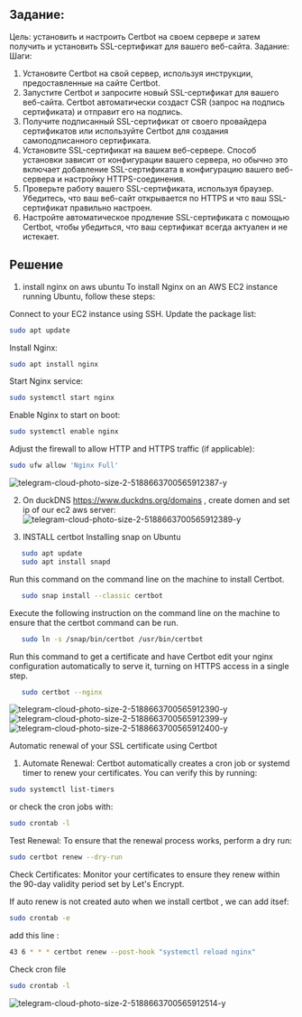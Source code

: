 ## Задание:
Цель: установить и настроить Certbot на своем сервере и затем получить
и установить SSL-сертификат для вашего веб-сайта.
Задание:
Шаги:
1. Установите Certbot на свой сервер, используя инструкции,
предоставленные на сайте Certbot.
2. Запустите Certbot и запросите новый SSL-сертификат для вашего
веб-сайта. Certbot автоматически создаст CSR (запрос на подпись
сертификата) и отправит его на подпись.
3. Получите подписанный SSL-сертификат от своего провайдера
сертификатов или используйте Certbot для создания самоподписанного
сертификата.
4. Установите SSL-сертификат на вашем веб-сервере. Способ установки
зависит от конфигурации вашего сервера, но обычно это включает
добавление SSL-сертификата в конфигурацию вашего веб-сервера и
настройку HTTPS-соединения.
5. Проверьте работу вашего SSL-сертификата, используя браузер.
Убедитесь, что ваш веб-сайт открывается по HTTPS и что ваш
SSL-сертификат правильно настроен.
6. Настройте автоматическое продление SSL-сертификата с помощью
Certbot, чтобы убедиться, что ваш сертификат всегда актуален и не истекает.

## Решение
1. install nginx on aws ubuntu
   To install Nginx on an AWS EC2 instance running Ubuntu, follow these steps:

Connect to your EC2 instance using SSH.
Update the package list:
```bash
sudo apt update
```
Install Nginx:
```bash
sudo apt install nginx
```
Start Nginx service:
```bash
sudo systemctl start nginx
```  
Enable Nginx to start on boot:
```bash
sudo systemctl enable nginx
```
Adjust the firewall to allow HTTP and HTTPS traffic (if applicable):
```bash
sudo ufw allow 'Nginx Full'  
```
![telegram-cloud-photo-size-2-5188663700565912387-y](https://github.com/user-attachments/assets/564214ea-12b0-4f02-8936-fd2b8e86585c)

2. On duckDNS https://www.duckdns.org/domains , create domen and set ip of our ec2 aws server:
![telegram-cloud-photo-size-2-5188663700565912389-y](https://github.com/user-attachments/assets/14d98a44-d957-46cd-9582-3a834ee61db4)

3. INSTALL certbot 
Installing snap on Ubuntu
```bash
   sudo apt update
   sudo apt install snapd
```
Run this command on the command line on the machine to install Certbot.
```bash   
   sudo snap install --classic certbot
```
Execute the following instruction on the command line on the machine to ensure that the certbot command can be run.
```bash
   sudo ln -s /snap/bin/certbot /usr/bin/certbot
```
Run this command to get a certificate and have Certbot edit your nginx configuration automatically to serve it, turning on HTTPS access in a single step.
```bash
   sudo certbot --nginx
```
![telegram-cloud-photo-size-2-5188663700565912390-y](https://github.com/user-attachments/assets/042ab103-99a1-4d97-99a4-cfd89bcdc90d)
![telegram-cloud-photo-size-2-5188663700565912399-y](https://github.com/user-attachments/assets/ff33acf2-8cbc-47ff-bb11-36dfece07034)
![telegram-cloud-photo-size-2-5188663700565912400-y](https://github.com/user-attachments/assets/cdf75dec-e448-458c-bf89-476cfa62f363)


Automatic renewal of your SSL certificate using Certbot
1. Automate Renewal: Certbot automatically creates a cron job or systemd timer to renew your certificates. You can verify this by running:

```bash
sudo systemctl list-timers  
```
or check the cron jobs with:

```bash
sudo crontab -l
```
Test Renewal: To ensure that the renewal process works, perform a dry run:

```bash
sudo certbot renew --dry-run
```
Check Certificates: Monitor your certificates to ensure they renew within the 90-day validity period set by Let's Encrypt.

If auto renew is not created auto when we install certbot , we can add itsef:
```bash
sudo crontab -e
```
add this line :
```bash
43 6 * * * certbot renew --post-hook "systemctl reload nginx"
```
Check cron file
```bash
sudo crontab -l
```
![telegram-cloud-photo-size-2-5188663700565912514-y](https://github.com/user-attachments/assets/4a42165d-ece9-4847-9f12-ab4c27a51be7)


